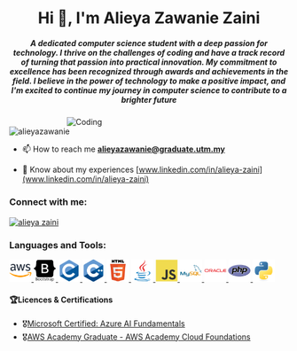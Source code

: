 <h1 align="center">Hi 👋, I'm Alieya Zawanie Zaini</h1>

<h5 align="center">A dedicated computer science student with a deep passion for technology. I thrive on the challenges of coding and have a track record of turning that passion into practical innovation. My commitment to excellence has been recognized through awards and achievements in the field. I believe in the power of technology to make a positive impact, and I'm excited to continue my journey in computer science to contribute to a brighter future</h5>
<img align="right" alt="Coding" width="400" src= "https://si.wsj.net/public/resources/images/OG-DV513_202002_M_20200221131814.gif"


<p align="left"> <img src="https://komarev.com/ghpvc/?username=alieyazawanie&label=Profile%20views&color=0e75b6&style=flat" alt="alieyazawanie" /> </p>

- 📫 How to reach me **alieyazawanie@graduate.utm.my**

- 📄 Know about my experiences [www.linkedin.com/in/alieya-zaini](www.linkedin.com/in/alieya-zaini)

<h3 align="left">Connect with me:</h3>
<p align="left">
<a href="https://www.linkedin.com/in/alieya-zaini" target="blank"><img align="center" src="https://raw.githubusercontent.com/rahuldkjain/github-profile-readme-generator/master/src/images/icons/Social/linked-in-alt.svg" alt="alieya zaini" height="30" width="40" /></a>
</p>

<h3 align="left">Languages and Tools:</h3>
<p align="left"> <a href="https://aws.amazon.com" target="_blank" rel="noreferrer"> <img src="https://raw.githubusercontent.com/devicons/devicon/master/icons/amazonwebservices/amazonwebservices-original-wordmark.svg" alt="aws" width="40" height="40"/> </a> <a href="https://getbootstrap.com" target="_blank" rel="noreferrer"> <img src="https://raw.githubusercontent.com/devicons/devicon/master/icons/bootstrap/bootstrap-plain-wordmark.svg" alt="bootstrap" width="40" height="40"/> </a> <a href="https://www.cprogramming.com/" target="_blank" rel="noreferrer"> <img src="https://raw.githubusercontent.com/devicons/devicon/master/icons/c/c-original.svg" alt="c" width="40" height="40"/> </a> <a href="https://www.w3schools.com/cpp/" target="_blank" rel="noreferrer"> <img src="https://raw.githubusercontent.com/devicons/devicon/master/icons/cplusplus/cplusplus-original.svg" alt="cplusplus" width="40" height="40"/> </a> <a href="https://www.w3.org/html/" target="_blank" rel="noreferrer"> <img src="https://raw.githubusercontent.com/devicons/devicon/master/icons/html5/html5-original-wordmark.svg" alt="html5" width="40" height="40"/> </a> <a href="https://www.java.com" target="_blank" rel="noreferrer"> <img src="https://raw.githubusercontent.com/devicons/devicon/master/icons/java/java-original.svg" alt="java" width="40" height="40"/> </a> <a href="https://developer.mozilla.org/en-US/docs/Web/JavaScript" target="_blank" rel="noreferrer"> <img src="https://raw.githubusercontent.com/devicons/devicon/master/icons/javascript/javascript-original.svg" alt="javascript" width="40" height="40"/> </a> <a href="https://www.mysql.com/" target="_blank" rel="noreferrer"> <img src="https://raw.githubusercontent.com/devicons/devicon/master/icons/mysql/mysql-original-wordmark.svg" alt="mysql" width="40" height="40"/> </a> <a href="https://www.oracle.com/" target="_blank" rel="noreferrer"> <img src="https://raw.githubusercontent.com/devicons/devicon/master/icons/oracle/oracle-original.svg" alt="oracle" width="40" height="40"/> </a> <a href="https://www.php.net" target="_blank" rel="noreferrer"> <img src="https://raw.githubusercontent.com/devicons/devicon/master/icons/php/php-original.svg" alt="php" width="40" height="40"/> </a> <a href="https://www.python.org" target="_blank" rel="noreferrer"> <img src="https://raw.githubusercontent.com/devicons/devicon/master/icons/python/python-original.svg" alt="python" width="40" height="40"/> </a> </p>

#### 🏆Licences & Certifications
- 🎖️[Microsoft Certified: Azure AI Fundamentals](https://www.credly.com/earner/earned/badge/ef76b8e1-2d43-4fed-a885-fc0ae4e8ff2c)
- 🎖️[AWS Academy Graduate - AWS Academy Cloud Foundations](https://www.credly.com/earner/earned/badge/6ec7d1da-46c3-404b-a336-af6d39c353df)

